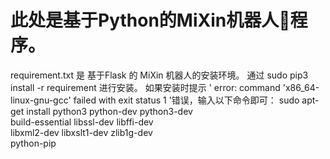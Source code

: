 # 此处是基于Python的MiXin机器人🤖程序。

requirement.txt 是 基于Flask 的 MiXin 机器人的安装环境。
通过 sudo pip3 install -r requirement 进行安装。
如果安装时提示 ' error: command 'x86_64-linux-gnu-gcc' failed with exit status 1 '错误，输入以下命令即可：
sudo apt-get install python3 python-dev python3-dev \
     build-essential libssl-dev libffi-dev \
     libxml2-dev libxslt1-dev zlib1g-dev \
     python-pip
